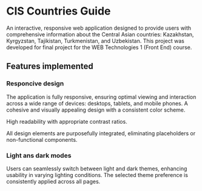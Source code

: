 # CIS Countries Guide

An interactive, responsive web application designed to provide users with comprehensive information about the Central Asian countries: Kazakhstan, Kyrgyzstan, Tajikistan, Turkmenistan, and Uzbekistan. This project was developed for final project for the WEB Technologies 1 (Front End) course.

## Features implemented
### Responcive design
  The application is fully responsive, ensuring optimal viewing and interaction across a wide range of devices: desktops, tablets, and mobile phones.
A cohesive and visually appealing design with a consistent color scheme.​

High readability with appropriate contrast ratios.​

All design elements are purposefully integrated, eliminating placeholders or non-functional components.
### Light ans dark modes
Users can seamlessly switch between light and dark themes, enhancing usability in varying lighting conditions. The selected theme preference is consistently applied across all pages.
